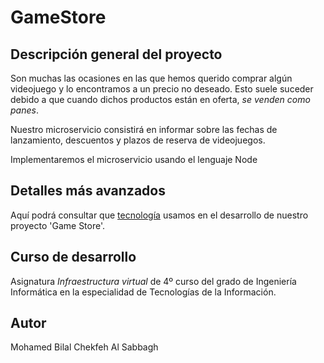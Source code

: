 # GameStore

## Descripción general del proyecto

Son muchas las ocasiones en las que hemos querido comprar algún videojuego y lo encontramos a un precio no deseado. Esto suele suceder debido a que cuando dichos productos están en oferta, *se venden como panes*.

Nuestro microservicio consistirá en informar sobre las fechas de lanzamiento, descuentos y plazos de reserva de videojuegos.

Implementaremos el microservicio usando el lenguaje Node


## Detalles más avanzados

Aquí podrá consultar que [tecnología](https://github.com/BilalKxK99/GameStore/blob/master/docs/herramientas.md) usamos en el desarrollo de nuestro proyecto 'Game Store'.


## Curso de desarrollo

Asignatura *Infraestructura virtual* de 4º curso del grado de Ingeniería Informática en la especialidad de Tecnologías de la Información.


## Autor

Mohamed Bilal Chekfeh Al Sabbagh
